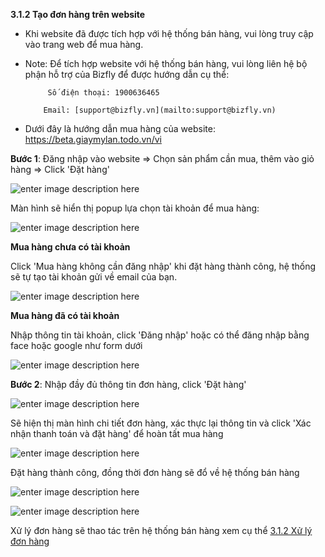 

**3.1.2	Tạo đơn hàng trên website**

- Khi website đã được tích hợp với hệ thống bán hàng, vui lòng truy cập vào trang web để mua hàng. 

- Note: Để tích hợp website với hệ thống bán hàng, vui lòng liên hệ bộ phận hỗ trợ của Bizfly để được hướng dẫn cụ thể:

           Số điện thoại: 1900636465

          Email: [support@bizfly.vn](mailto:support@bizfly.vn)
- Dưới đây là hướng dẫn mua hàng của website: https://beta.giaymylan.todo.vn/vi

**Bước 1**:  Đăng nhập vào website => Chọn sản phẩm cần mua, thêm vào giỏ hàng => Click 'Đặt hàng'

![enter image description here](https://static8.muarecdn.com/original/muare/images/2021/03/15/5879990_15.png)

Màn hình sẽ hiển thị popup lựa chọn tài khoản để mua hàng: 

![enter image description here](https://static8.muarecdn.com/original/muare/images/2021/03/15/5880003_16.png)

**Mua hàng chưa có tài khoản**

Click 'Mua hàng không cần đăng nhập' khi đặt hàng thành công, hệ thống sẽ tự tạo tài khoản gửi về email của bạn.

![enter image description here](https://static8.muarecdn.com/original/muare/images/2021/03/15/5880085_18.png)

**Mua hàng đã có tài khoản**

Nhập thông tin tài khoản,  click 'Đăng nhập' hoặc có thể đăng nhập bằng face hoặc google như form dưới


![enter image description here](https://static8.muarecdn.com/original/muare/images/2021/03/15/5880091_19.png)


**Bước 2**: Nhập đầy đủ thông tin đơn hàng, click 'Đặt hàng'

![enter image description here](https://static8.muarecdn.com/original/muare/images/2021/03/15/5880100_20.png)

Sẽ hiện thị màn hình chi tiết đơn hàng, xác thực lại thông tin và 
click 'Xác nhận thanh toán và đặt hàng' để hoàn tất mua hàng

![enter image description here](https://static8.muarecdn.com/original/muare/images/2021/03/15/5880107_21.png)

Đặt hàng thành công, đồng thời đơn hàng sẽ đổ về hệ thống bán hàng 

![enter image description here](https://static8.muarecdn.com/original/muare/images/2021/03/15/5880118_22.png)  

![enter image description here](https://static8.muarecdn.com/original/muare/images/2021/03/15/5880130_23.png)

Xử lý đơn hàng sẽ thao tác trên hệ thống bán hàng xem cụ thể 
[3.1.2 Xử lý đơn hàng](eshop/taodonhangtrenhethong.md)